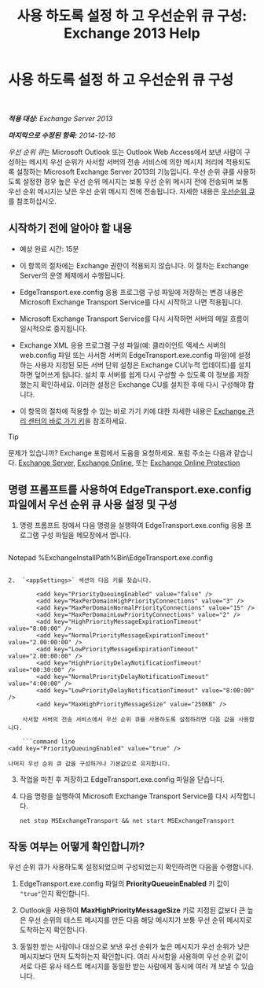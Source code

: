 ﻿---
title: '사용 하도록 설정 하 고 우선순위 큐 구성: Exchange 2013 Help'
TOCTitle: 사용 하도록 설정 하 고 우선순위 큐 구성
ms:assetid: 1975d85d-2f1d-4852-8d19-e74ba4ba3853
ms:mtpsurl: https://technet.microsoft.com/ko-kr/library/JJ891104(v=EXCHG.150)
ms:contentKeyID: 51407673
ms.date: 05/22/2018
mtps_version: v=EXCHG.150
ms.translationtype: MT
---

# 사용 하도록 설정 하 고 우선순위 큐 구성

 

_**적용 대상:** Exchange Server 2013_

_**마지막으로 수정된 항목:** 2014-12-16_

*우선 순위 큐*는 Microsoft Outlook 또는 Outlook Web Access에서 보낸 사람이 구성하는 메시지 우선 순위가 사서함 서버의 전송 서비스에 의한 메시지 처리에 적용되도록 설정하는 Microsoft Exchange Server 2013의 기능입니다. 우선 순위 큐를 사용하도록 설정한 경우 높은 우선 순위 메시지는 보통 우선 순위 메시지 전에 전송되며 보통 우선 순위 메시지는 낮은 우선 순위 메시지 전에 전송됩니다. 자세한 내용은 [우선순위 큐](priority-queuing-exchange-2013-help.md)를 참조하십시오.

## 시작하기 전에 알아야 할 내용

  - 예상 완료 시간: 15분

  - 이 항목의 절차에는 Exchange 권한이 적용되지 않습니다. 이 절차는 Exchange Server의 운영 체제에서 수행됩니다.

  - EdgeTransport.exe.config 응용 프로그램 구성 파일에 저장하는 변경 내용은 Microsoft Exchange Transport Service를 다시 시작하고 나면 적용됩니다.

  - Microsoft Exchange Transport Service를 다시 시작하면 서버의 메일 흐름이 일시적으로 중지됩니다.

  - Exchange XML 응용 프로그램 구성 파일(예: 클라이언트 액세스 서버의 web.config 파일 또는 사서함 서버의 EdgeTransport.exe.config 파일)에 설정하는 사용자 지정된 모든 서버 단위 설정은 Exchange CU(누적 업데이트)를 설치하면 덮어쓰게 됩니다. 설치 후 서버를 쉽게 다시 구성할 수 있도록 이 정보를 저장했는지 확인하세요. 이러한 설정은 Exchange CU를 설치한 후에 다시 구성해야 합니다.

  - 이 항목의 절차에 적용할 수 있는 바로 가기 키에 대한 자세한 내용은 [Exchange 관리 센터의 바로 가기 키](keyboard-shortcuts-in-the-exchange-admin-center-exchange-online-protection-help.md)을 참조하세요.


> [!TIP]
> 문제가 있습니까? Exchange 포럼에서 도움을 요청하세요. 포럼 주소는 다음과 같습니다. <A href="https://go.microsoft.com/fwlink/p/?linkid=60612">Exchange Server</A>, <A href="https://go.microsoft.com/fwlink/p/?linkid=267542">Exchange Online</A>, 또는 <A href="https://go.microsoft.com/fwlink/p/?linkid=285351">Exchange Online Protection</A>



## 명령 프롬프트를 사용하여 EdgeTransport.exe.config 파일에서 우선 순위 큐 사용 설정 및 구성

1.  명령 프롬프트 창에서 다음 명령을 실행하여 EdgeTransport.exe.config 응용 프로그램 구성 파일을 메모장에서 엽니다.
    
    ```powershell
Notepad %ExchangeInstallPath%Bin\EdgeTransport.exe.config
```

2.  `<appSettings>` 섹션의 다음 키를 찾습니다.
    
        <add key="PriorityQueuingEnabled" value="false" />
        <add key="MaxPerDomainHighPriorityConnections" value="3" />
        <add key="MaxPerDomainNormalPriorityConnections" value="15" />
        <add key="MaxPerDomainLowPriorityConnections" value="2" />
        <add key="HighPriorityMessageExpirationTimeout" value="8:00:00" />
        <add key="NormalPriorityMessageExpirationTimeout" value="2.00:00:00" />
        <add key="LowPriorityMessageExpirationTimeout" value="2.00:00:00" />
        <add key="HighPriorityDelayNotificationTimeout" value="00:30:00" />
        <add key="NormalPriorityDelayNotificationTimeout" value="4:00:00" />
        <add key="LowPriorityDelayNotificationTimeout" value="8:00:00" />
        <add key="MaxHighPriorityMessageSize" value="250KB" />
    
    사서함 서버의 전송 서비스에서 우선 순위 큐를 사용하도록 설정하려면 다음 값을 사용합니다.
    
    ```command line
<add key="PriorityQueuingEnabled" value="true" />
```
    
    나머지 우선 순위 큐 값을 구성하거나 기본값으로 유지합니다.

3.  작업을 마친 후 저장하고 EdgeTransport.exe.config 파일을 닫습니다.

4.  다음 명령을 실행하여 Microsoft Exchange Transport Service를 다시 시작합니다.
    
        net stop MSExchangeTransport && net start MSExchangeTransport

## 작동 여부는 어떻게 확인합니까?

우선 순위 큐가 사용하도록 설정되었으며 구성되었는지 확인하려면 다음을 수행합니다.

1.  EdgeTransport.exe.config 파일의 **PriorityQueueinEnabled** 키 값이 `"true"`인지 확인합니다.

2.  Outlook을 사용하여 **MaxHighPriorityMessageSize** 키로 지정된 값보다 큰 높은 우선 순위의 테스트 메시지를 만든 다음 해당 메시지가 보통 우선 순위 메시지로 도착하는지 확인합니다.

3.  동일한 받는 사람이나 대상으로 보낸 우선 순위가 높은 메시지가 우선 순위가 낮은 메시지보다 먼저 도착하는지 확인합니다. 여러 사서함을 사용하여 우선 순위 값이 서로 다른 유사 테스트 메시지를 동일한 받는 사람에게 동시에 여러 개 보낼 수 있습니다.

